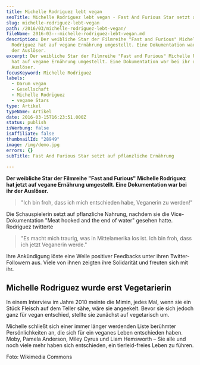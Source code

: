 ```yaml
---
title: Michelle Rodriguez lebt vegan
seoTitle: Michelle Rodriguez lebt vegan - Fast And Furious Star setzt auf pflanzlich
slug: michelle-rodriguez-lebt-vegan
path: /2016/03/michelle-rodriguez-lebt-vegan/
fileName: 2016-03---michelle-rodriguez-lebt-vegan.md
description: Der weibliche Star der Filmreihe "Fast and Furious" Michelle
  Rodriguez hat auf vegane Ernährung umgestellt. Eine Dokumentation war bei ihr
  der Auslöser.
excerpt: Der weibliche Star der Filmreihe "Fast and Furious" Michelle Rodriguez
  hat auf vegane Ernährung umgestellt. Eine Dokumentation war bei ihr der
  Auslöser.
focusKeyword: Michelle Rodriguez
labels:
  - Darum vegan
  - Gesellschaft
  - Michelle Rodriguez
  - vegane Stars
type: Artikel
typeName: Artikel
date: 2016-03-15T16:23:51.000Z
status: publish
isWerbung: false
isAffiliate: false
thumbnailId: "28949"
image: /img/demo.jpg
errors: {}
subTitle: Fast And Furious Star setzt auf pflanzliche Ernährung
  
---
```


**Der weibliche Star der Filmreihe "Fast and Furious" Michelle Rodriguez hat
jetzt auf vegane Ernährung umgestellt. Eine Dokumentation war bei ihr der
Auslöser.**

> "Ich bin froh, dass ich mich entschieden habe, Veganerin zu werden!"

Die Schauspielerin setzt auf pflanzliche Nahrung, nachdem sie die
Vice-Dokumentation "Meat hooked and the end of water" gesehen hatte. Rodriguez
twitterte

> "Es macht mich traurig, was in Mittelamerika los ist. Ich bin froh, dass ich
> jetzt Veganerin werde."

Ihre Ankündigung löste eine Welle positiver Feedbacks unter ihren
Twitter-Followern aus. Viele von ihnen zeigten ihre Solidarität und freuten sich
mit ihr.

## Michelle Rodriguez wurde erst Vegetarierin

In einem Interview im Jahre 2010 meinte die Mimin, jedes Mal, wenn sie ein Stück
Fleisch auf dem Teller sähe, wäre sie angeekelt. Bevor sie sich jedoch ganz für
vegan entschied, stellte sie zunächst auf vegetarisch um.

Michelle schließt sich einer immer länger werdenden Liste berühmter
Persönlichkeiten an, die sich für ein veganes Leben entschieden haben. Moby,
Pamela Anderson, Miley Cyrus und Liam Hemsworth – Sie alle und noch viele mehr
haben sich entschieden, ein tierleid-freies Leben zu führen.

Foto: Wikimedia Commons

  